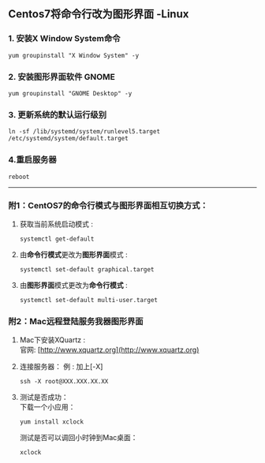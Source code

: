 ## Centos7将命令行改为图形界面 -Linux

### 1. 安装X Window System命令
```
yum groupinstall "X Window System" -y
```
### 2. 安装图形界面软件 GNOME　
```
yum groupinstall "GNOME Desktop" -y
```

### 3. 更新系统的默认运行级别
```
ln -sf /lib/systemd/system/runlevel5.target /etc/systemd/system/default.target
```

### 4.重启服务器
```
reboot
```  
  
---

### **附1**：CentOS7的命令行模式与图形界面相互切换方式：
1. 获取当前系统启动模式 :
    ```
    systemctl get-default
    ```
2. 由**命令行模式**更改为**图形界面**模式 :
    ```
    systemctl set-default graphical.target 
    ```
3. 由**图形界面**模式更改为**命令行模式** :
    ```
    systemctl set-default multi-user.target  
    ```
### **附2**：Mac远程登陆服务我器图形界面
1. Mac下安装XQuartz :  
    官网: [http://www.xquartz.org](http://www.xquartz.org)

2. 连接服务器：
    例 : 加上[-X]
    ```
    ssh -X root@XXX.XXX.XX.XX
    ```
3. 测试是否成功：   
    下载一个小应用：  
    ```
    yum install xclock
    ```
    测试是否可以调回小时钟到Mac桌面：
    ```
    xclock
    ```
